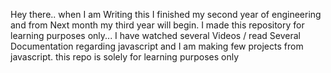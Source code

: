 Hey there.. when I am Writing this I finished my second year of engineering and from Next month my third year will begin.
I made this repository for learning purposes only... I have watched several Videos / read Several Documentation regarding javascript and I am making few projects from javascript. this repo is solely for learning purposes only 
